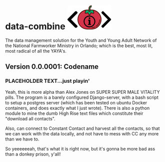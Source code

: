 # data-combine ![logo](datacombine/datacombine/static/pictures/data_combine_logo_smaller.png)

The data management solution for the Youth and Young Adult Network of the
National Farmworker Ministry in Orlando; which is the best, most lit, most
radical of all the YAYA's.

## Version 0.0.0001: Codename <Insert-Codename Here>

### PLACEHOLDER TEXT...just playin'

Yeah, this is more alpha than Alex Jones on SUPER SUPER MALE VITALITY pills.
The program is a barely configured Django-server, with a bash script to setup
a postgres server (which has been tested on ubuntu Docker containers, and does
exactly what I just wrote). There is also a python module to mine the dumb High
Rise text files which constitute their "download all contacts".

Also, can connect to Constant Contact and harvest all the contacts, so that we
can work with the data locally, and not have to mess with CC any more than we
have to.

So yeeeeeeah, that's what it is right now, but it's gonna be more bad ass than
a donkey prison, y'all!
